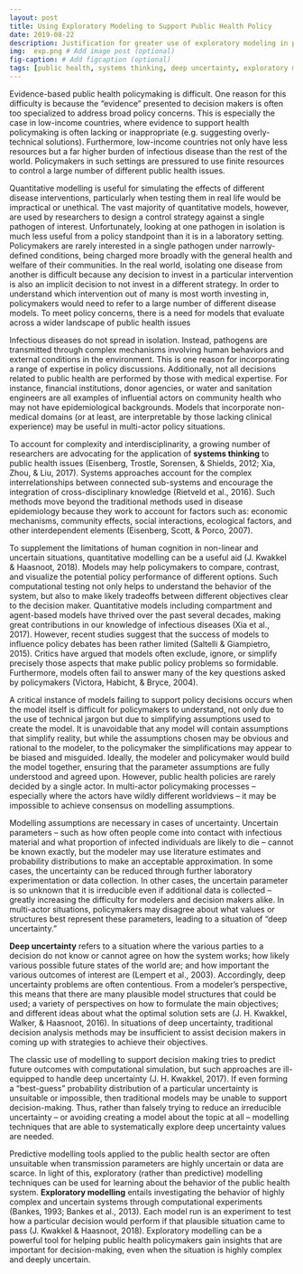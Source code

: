 ```yaml
---
layout: post
title: Using Exploratory Modeling to Support Public Health Policy
date: 2019-08-22
description: Justification for greater use of exploratory modeling in public health policymaking.
img:  exp.png # Add image post (optional)
fig-caption: # Add figcaption (optional)
tags: [public health, systems thinking, deep uncertainty, exploratory modeling]
---
```

Evidence-based public health policymaking is difficult. One reason for this difficulty is because the “evidence” presented to decision makers is often too specialized to address broad policy concerns. This is especially the case in low-income countries, where evidence to support health policymaking is often lacking or inappropriate (e.g. suggesting overly-technical solutions). Furthermore, low-income countries not only have less resources but a far higher burden of infectious disease than the rest of the world. Policymakers in such settings are pressured to use finite resources to control a large number of different public health issues.

Quantitative modelling is useful for simulating the effects of different disease interventions, particularly when testing them in real life would be impractical or unethical. The vast majority of quantitative models, however, are used by researchers to design a control strategy against a single pathogen of interest. Unfortunately, looking at one pathogen in isolation is much less useful from a policy standpoint than it is in a laboratory setting. Policymakers are rarely interested in a single pathogen under narrowly-defined conditions, being charged more broadly with the general health and welfare of their communities. In the real world, isolating one disease from another is difficult because any decision to invest in a particular intervention is also an implicit decision to not invest in a different strategy. In order to understand which intervention out of many is most worth investing in, policymakers would need to refer to a large number of different disease models. To meet policy concerns, there is a need for models that evaluate across a wider landscape of public health issues

Infectious diseases do not spread in isolation. Instead, pathogens are transmitted through complex mechanisms involving human behaviors and external conditions in the environment. This is one reason for incorporating a range of expertise in policy discussions. Additionally, not all decisions related to public health are performed by those with medical expertise. For instance, financial institutions, donor agencies, or water and sanitation engineers are all examples of influential actors on community health who may not have epidemiological backgrounds. Models that incorporate non-medical domains (or at least, are interpretable by those lacking clinical experience) may be useful in multi-actor policy situations.

To account for complexity and interdisciplinarity, a growing number of researchers are advocating for the application of **systems thinking** to public health issues (Eisenberg, Trostle, Sorensen, & Shields, 2012; Xia, Zhou, & Liu, 2017). Systems approaches account for the complex interrelationships between connected sub-systems and encourage the integration of cross-disciplinary knowledge (Rietveld et al., 2016). Such methods move beyond the traditional methods used in disease epidemiology because they work to account for factors such as: economic mechanisms, community effects, social interactions, ecological factors, and other interdependent elements (Eisenberg, Scott, & Porco, 2007).

To supplement the limitations of human cognition in non-linear and uncertain situations, quantitative modelling can be a useful aid (J. Kwakkel & Haasnoot, 2018). Models may help policymakers to compare, contrast, and visualize the potential policy performance of different options. Such computational testing not only helps to understand the behavior of the system, but also to make likely tradeoffs between different objectives clear to the decision maker. Quantitative models including compartment and agent-based models have thrived over the past several decades, making great contributions in our knowledge of infectious diseases (Xia et al., 2017). However, recent studies suggest that the success of models to influence policy debates has been rather limited (Saltelli & Giampietro, 2015). Critics have argued that models often exclude, ignore, or simplify precisely those aspects that make public policy problems so formidable. Furthermore, models often fail to answer many of the key questions asked by policymakers (Victora, Habicht, & Bryce, 2004).

A critical instance of models failing to support policy decisions occurs when the model itself is difficult for policymakers to understand, not only due to the use of technical jargon but due to simplifying assumptions used to create the model. It is unavoidable that any model will contain assumptions that simplify reality, but while the assumptions chosen may be obvious and rational to the modeler, to the policymaker the simplifications may appear to be biased and misguided. Ideally, the modeler and policymaker would build the model together, ensuring that the parameter assumptions are fully understood and agreed upon. However, public health policies are rarely decided by a single actor. In multi-actor policymaking processes – especially where the actors have wildly different worldviews – it may be impossible to achieve consensus on modelling assumptions.

Modelling assumptions are necessary in cases of uncertainty. Uncertain parameters – such as how often people come into contact with infectious material and what proportion of infected individuals are likely to die – cannot be known exactly, but the modeler may use literature estimates and probability distributions to make an acceptable approximation. In some cases, the uncertainty can be reduced through further laboratory experimentation or data collection. In other cases, the uncertain parameter is so unknown that it is irreducible even if additional data is collected – greatly increasing the difficulty for modelers and decision makers alike. In multi-actor situations, policymakers may disagree about what values or structures best represent these parameters, leading to a situation of “deep uncertainty.”

**Deep uncertainty** refers to a situation where the various parties to a decision do not know or cannot agree on how the system works; how likely various possible future states of the world are; and how important the various outcomes of interest are (Lempert et al., 2003). Accordingly, deep uncertainty problems are often contentious. From a  modeler’s perspective, this means that there are many plausible model structures that could be used; a variety of perspectives on how to formulate the main objectives; and different ideas about what the optimal solution sets are (J. H. Kwakkel, Walker, & Haasnoot, 2016). In situations of deep uncertainty, traditional decision analysis methods may be insufficient to assist decision makers in coming up with strategies to achieve their objectives.

The classic use of modelling to support decision making tries to predict future outcomes with computational simulation, but such approaches are ill-equipped to handle deep uncertainty (J. H. Kwakkel, 2017). If even forming a “best-guess” probability distribution of a particular uncertainty is unsuitable or impossible, then traditional models may be unable to support decision-making. Thus, rather than falsely trying to reduce an irreducible uncertainty – or avoiding creating a model about the topic at all – modelling techniques that are able to systematically explore deep uncertainty values are needed.

Predictive modelling tools applied to the public health sector are often unsuitable when transmission parameters are highly uncertain or data are scarce. In light of this, exploratory (rather than predictive) modelling techniques can be used for learning about the behavior of the public health system. **Exploratory modelling** entails investigating the behavior of highly complex and uncertain systems through computational experiments (Bankes, 1993; Bankes et al., 2013). Each model run is an experiment to test how a particular decision would perform if that plausible situation came to pass (J. Kwakkel & Haasnoot, 2018). Exploratory modelling can be a powerful tool for helping public health policymakers gain insights that are important for decision-making, even when the situation is highly complex and deeply uncertain.
